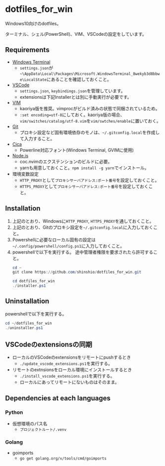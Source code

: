 # dotfiles_for_win

Windows10向けのdotfiles。

ターミナル、シェル(PowerShell)、VIM、VSCodeの設定をしています。

## Requirements

- [Windows Terminal](https://github.com/microsoft/terminal)
  - `settings.json`が`~\AppData\Local\Packages\Microsoft.WindowsTerminal_8wekyb3d8bbwe\LocalState`にあることを確認しておくこと。
- [VSCode](https://azure.microsoft.com/ja-jp/products/visual-studio-code/)
  - `settings.json`, `keybindings.json`を管理しています。
  - extensionsは下記Installerとは別に手動実行が必要です。
- [VIM](https://www.kaoriya.net/software/vim/)
  - kaoriya版を推奨。vimprocがビルド済みの状態で同梱されているため。
  - `:set encoding=utf-8`にしておく。kaoriya版の場合、`vim/switches/catalog/utf-8.vim`を`vim/swtches/enable`に置いておく。
- [Git](https://gitforwindows.org/)
  - プロキシ設定など固有環境依存のモノは、`~/.gitconfig.local`を作成して入力すること。
- [Cica](https://github.com/miiton/Cica)
  - Powerline対応フォント(Windows Terminal, GVIMに使用)
- [Node.js](https://nodejs.org/ja/download/)
  - coc.nvimのエクステンションのビルドに必要。
  - yarnも用意しておくこと。`npm install -g yarn`でインストール。
- 環境変数設定
  - `HTTP_PROXY`として`プロキシサーバアドレス:ポート番号`を設定しておくこと。
  - `HTTPS_PROXY`として`プロキシサーバアドレス:ポート番号`を設定しておくこと。

## Installation

1. 上記のとおり、Windowsに`HTTP_PROXY`, `HTTPS_PROXY`を通しておくこと。
2. 上記のとおり、Gitのプロキシ設定を`~/.gitconfig.local`に入力しておくこと。
3. Powershellに必要なローカル固有の設定は`~/.config/powershell/config.ps1`に入力しておくこと。
4. powershellで以下を実行する。
  途中管理者権限を要求されたら許可すること。
    ```ps1
    cd ~
    git clone https://github.com/shinshio/dotfiles_for_win.git

    cd dotfiles_for_win
    ./installer.ps1
    ```

## Uninstallation

powershellで以下を実行する。
```ps1
cd ~/dotfiles_for_win
./uninstaller.ps1
```

## VSCodeのextensionsの同期

- ローカルのVSCodeのextensionsをリモートにpushするとき
  - `./update_vscode_extensions.ps1`を実行する。
- リモートのextnsionsをローカル環境にインストールするとき
  - `./install_vscode_extensions.ps1`を実行する。
  - ローカルにあってリモートにないものはそのまま。

## Dependencies at each languages

### Python

- 仮想環境のパス名
  - `プロジェクトルート/.venv`

### Golang

- goimports
  - `go get golang.org/x/tools/cmd/goimports`
